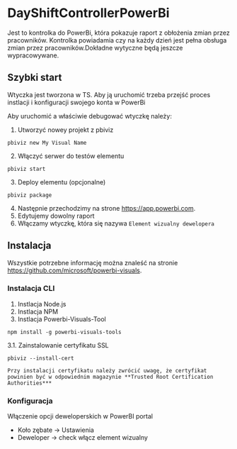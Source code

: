 # DayShiftControllerPowerBi

Jest to kontrolka do PowerBi, która pokazuje raport z obłożenia zmian przez pracowników. Kontrolka powiadamia czy na każdy dzień jest pełna obsługa zmian przez pracowników.Dokładne wytyczne będą jeszcze wypracowywane.

## Szybki start

Wtyczka jest tworzona w TS. Aby ją uruchomić trzeba przejść proces instlacji i konfiguracji swojego konta w PowerBi

Aby uruchomić a właściwie debugować wtyczkę należy:

1. Utworzyć nowey projekt z pbiviz
```
pbiviz new My Visual Name
```
2.	Włączyć serwer do testów elementu
```
pbiviz start
```
3.	Deploy elementu (opcjonalne)
```
pbiviz package
```

4. Następnie przechodzimy na strone https://app.powerbi.com. 
5. Edytujemy dowolny raport
6. Włączamy wtyczkę, która się nazywa ``` Element wizualny dewelopera ```



## Instalacja

Wszystkie potrzebne informację można znaleść na stronie https://github.com/microsoft/powerbi-visuals. 

### Instalacja CLI

1. Instlacja Node.js
2. Instlacja NPM
3. Instlacja Powerbi-Visuals-Tool  
``` 
npm install -g powerbi-visuals-tools 
```
3.1.	Zainstalowanie certyfikatu SSL  
```
pbiviz --install-cert
```


```
Przy instalacji certyfikatu należy zwrócić uwagę, że certyfikat powinien być w odpowiednim magazynie **Trusted Root Certification Authorities***
```

### Konfiguracja

Włączenie opcji deweloperskich w PowerBI portal

* Koło zębate -> Ustawienia
* Deweloper -> check włącz element wizualny
 



